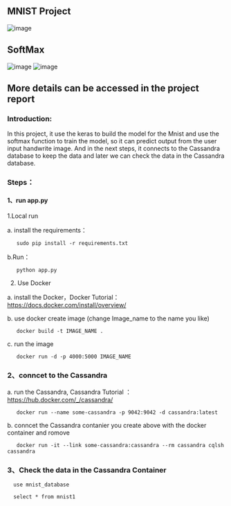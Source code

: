 ## MNIST Project
![image](https://cdn-images-1.medium.com/max/1600/1*XdCMCaHPt-pqtEibUfAnNw.png)
## SoftMax
![image](http://wiki.jikexueyuan.com/project/tensorflow-zh/images/softmax-regression-scalargraph.png)
![image](http://wiki.jikexueyuan.com/project/tensorflow-zh/images/softmax-regression-vectorequation.png)
## More details can be accessed in the project report
### Introduction: 
In this project, it use the keras to build the model for the Mnist and use the softmax function to train the model, so it can predict output from the user input handwrite image. And in the next steps, it connects to the Cassandra database to keep the data and later we can check the data in the Cassandra database. 
### Steps：
#### 1、run app.py
1.Local run
 
   a. install the requirements：
 
       sudo pip install -r requirements.txt
 
   b.Run：
 
       python app.py
 
2. Use Docker

 a. install the Docker，Docker Tutorial：https://docs.docker.com/install/overview/

 b. use docker create image (change Image_name to the name you like)

       docker build -t IMAGE_NAME .

 c. run the image

       docker run -d -p 4000:5000 IMAGE_NAME


### 2、conncet to the Cassandra

 a. run the Cassandra, Cassandra Tutorial ：https://hub.docker.com/_/cassandra/



       docker run --name some-cassandra -p 9042:9042 -d cassandra:latest

 b. conncet the Cassandra contanier you create above with the docker container and romove

       docker run -it --link some-cassandra:cassandra --rm cassandra cqlsh cassandra



### 3、Check the data in the Cassandra Container  

      use mnist_database

      select * from mnist1


